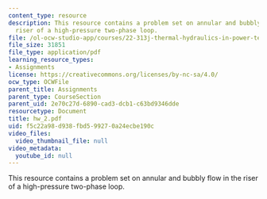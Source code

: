 ```yaml
---
content_type: resource
description: This resource contains a problem set on annular and bubbly flow in the
  riser of a high-pressure two-phase loop.
file: /ol-ocw-studio-app/courses/22-313j-thermal-hydraulics-in-power-technology-spring-2007/f5c22a98d938fbd599270a24ecbe190c_hw_2.pdf
file_size: 31851
file_type: application/pdf
learning_resource_types:
- Assignments
license: https://creativecommons.org/licenses/by-nc-sa/4.0/
ocw_type: OCWFile
parent_title: Assignments
parent_type: CourseSection
parent_uid: 2e70c27d-6890-cad3-dcb1-c63bd9346dde
resourcetype: Document
title: hw_2.pdf
uid: f5c22a98-d938-fbd5-9927-0a24ecbe190c
video_files:
  video_thumbnail_file: null
video_metadata:
  youtube_id: null
---
```

This resource contains a problem set on annular and bubbly flow in the riser of a high-pressure two-phase loop.